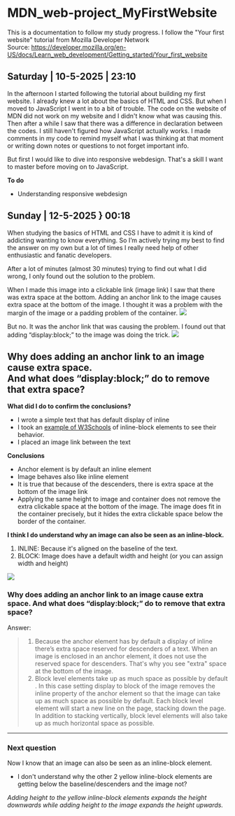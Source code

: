 # MDN_web-project_MyFirstWebsite
This is a documentation to follow my study progress.
I follow the "Your first website" tutorial from Mozilla Developer Network <br>
Source: https://developer.mozilla.org/en-US/docs/Learn_web_development/Getting_started/Your_first_website

## Saturday | 10-5-2025 | 23:10
In the afternoon I started following the tutorial about building my first website. I already knew a lot about the basics of HTML and CSS. But when I moved to JavaScript I went in to a bit of trouble. The code on the website of MDN did not work on my website and I didn't know what was causing this. Then after a while I saw that there was a difference in declaration between the codes. I still haven't figured how JavaScript actually works. I made comments in my code to remind myself what I was thinking at that moment or writing down notes or questions to not forget important info.

But first I would like to dive into responsive webdesign. That's a skill I want to master before moving on to JavaScript.

**To do**
- Understanding responsive webdesign

## Sunday | 12-5-2025 } 00:18
When studying the basics of HTML and CSS I have to admit it is kind of addicting wanting to know everything. So I’m actively trying my best to find the answer on my own but a lot of times I really need help of other enthusiastic and fanatic developers.

After a lot of minutes (almost 30 minutes) trying to find out what I did wrong, I only found out the solution to the problem.

When I made this image into a clickable link (image link) I saw that there was extra space at the bottom. Adding an anchor link to the image causes extra space at the bottom of the image. I thought it was a problem with the margin of the image or a padding problem of the container.
<img src="https://global.discourse-cdn.com/freecodecamp/original/4X/a/b/8/ab8909c0ee9b48613f5ea831dca3b5aca0cbbb87.jpeg">

But no. It was the anchor link that was causing the problem. I found out that adding “display:block;” to the image was doing the trick.
<img src="https://global.discourse-cdn.com/freecodecamp/original/4X/c/0/a/c0aa938aa46acf85037ed17d87121811faec5125.jpeg">
## Why does adding an anchor link to an image cause extra space.<br> And what does “display:block;” do to remove that extra space?

**What did I do to confirm the conclusions?**

* I wrote a simple text that has default display of inline
* I took an <a href="https://www.w3schools.com/css/tryit.asp?filename=trycss_inline-block_span1">example of W3Schools</a> of inline-block elements to see their behavior. 
* I placed an image link between the text

**Conclusions**
* Anchor element is by default an inline element
* Image behaves also like inline element
* It is true that because of the descenders, there is extra space at the bottom of the image link
* Applying the same height to image and container does not remove the extra clickable space at the bottom of the image. The image does fit in the container precisely, but it hides the extra clickable space below the border of the container.

 **I think I do understand why an image can also be seen as an inline-block.**

1. INLINE: Because it's aligned on the baseline of the text.
2. BLOCK: Image does have a default width and height (or you can assign width and height)

<img src="https://global.discourse-cdn.com/freecodecamp/original/4X/a/2/3/a232efedc621bb9c0315c105e947c1814ceadb92.png">

### Why does adding an anchor link to an image cause extra space. And what does “display:block;” do to remove that extra space?
Answer: 
>1. Because the anchor element has by default a display of inline there’s extra space reserved for descenders of a text. When an image is enclosed in an anchor element, it does not use the reserved space for descenders. That's why you see "extra" space at the bottom of the image.
>2. Block level elements take up as much space as possible by default . In this case setting display to block of the image removes the inline property of the anchor element so that the image can take up as much space as possible by default. Each block level element will start a new line on the page, stacking down the page. In addition to stacking vertically, block level elements will also take up as much horizontal space as possible.
<hr>

### Next question
Now I know that an image can also be seen as an inline-block element.

* I  don't understand why the other 2 yellow inline-block elements are getting below the baseline/descenders and the image not?

*Adding height to the yellow inline-block elements expands the height downwards while adding height to the image expands the height upwards.*



